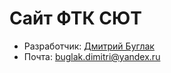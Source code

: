 # Сайт ФТК СЮТ

* Разработчик: [Дмитрий Буглак](https://github.com/dimaorg)
* Почта: buglak.dimitri@yandex.ru
